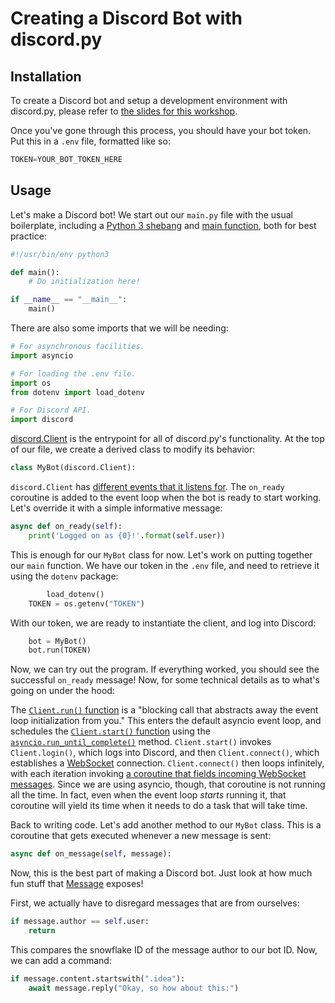 # Creating a Discord Bot with discord.py

## Installation

To create a Discord bot and setup a development environment with discord.py, please refer to [the slides for this workshop](https://docs.google.com/presentation/d/1P6_EonmytWJQI1XNK5hN7Z9uGZqu5r3KNbyq1u3FTMg/edit?usp=sharing).

Once you've gone through this process, you should have your bot token. Put this in a `.env` file, formatted like so:
```python
TOKEN=YOUR_BOT_TOKEN_HERE
```

## Usage

Let's make a Discord bot! We start out our `main.py` file with the usual boilerplate, including a [Python 3 shebang](https://stackoverflow.com/a/19305076) and [main function](https://stackoverflow.com/a/419185), both for best practice:

```python
#!/usr/bin/env python3

def main():
    # Do initialization here!

if __name__ == "__main__":
    main()
```

There are also some imports that we will be needing:
```python
# For asynchronous facilities.
import asyncio

# For loading the .env file.
import os
from dotenv import load_dotenv

# For Discord API.
import discord
```

[discord.Client](https://discordpy.readthedocs.io/en/stable/api.html#client) is the entrypoint for all of discord.py's functionality. At the top of our file, we create a derived class to modify its behavior:

```python
class MyBot(discord.Client):
```

`discord.Client` has [different events that it listens for](https://discordpy.readthedocs.io/en/stable/api.html#discord-api-events). The `on_ready` coroutine is added to the event loop when the bot is ready to start working. Let's override it with a simple informative message:

```python
async def on_ready(self):
	print('Logged on as {0}!'.format(self.user))
```

This is enough for our `MyBot` class for now. Let's work on putting together our `main` function. We have our token in the `.env` file, and need to retrieve it using the `dotenv` package:

```python
		load_dotenv()
    TOKEN = os.getenv("TOKEN")
```

With our token, we are ready to instantiate the client, and log into Discord:

```python
    bot = MyBot()
    bot.run(TOKEN)
```

Now, we can try out the program. If everything worked, you should see the successful `on_ready` message! Now, for some technical details as to what's going on under the hood:

The [`Client.run()` function](https://discordpy.readthedocs.io/en/stable/api.html#discord.Client.run) is a "blocking call that abstracts away the event loop initialization from you." This enters the default asyncio event loop, and schedules the [`Client.start()` function](https://discordpy.readthedocs.io/en/stable/api.html#discord.Client.start) using the [`asyncio.run_until_complete()`](https://docs.python.org/3/library/asyncio-eventloop.html#asyncio.loop.run_until_complete) method. `Client.start()` invokes `Client.login()`, which logs into Discord, and then `Client.connect()`, which establishes a [WebSocket](https://en.wikipedia.org/wiki/WebSocket) connection. `Client.connect()` then loops infinitely, with each iteration invoking [a coroutine that fields incoming WebSocket messages](https://github.com/Rapptz/discord.py/blob/c582940401a9ab7f2db1f09efe29ed98075ed153/discord/gateway.py#L476). Since we are using asyncio, though, that coroutine is not running all the time. In fact, even when the event loop *starts* running it, that coroutine will yield its time when it needs to do a task that will take time.

Back to writing code. Let's add another method to our `MyBot` class. This is a coroutine that gets executed whenever a new message is sent:

```python
async def on_message(self, message):
```

Now, this is the best part of making a Discord bot. Just look at how much fun stuff that [Message](https://discordpy.readthedocs.io/en/stable/api.html#discord.Message) exposes!

First, we actually have to disregard messages that are from ourselves:

```python
if message.author == self.user:
  	return
```

This compares the snowflake ID of the message author to our bot ID. Now, we can add a command:

```python
if message.content.startswith(".idea"):
	await message.reply("Okay, so how about this:")	
```

